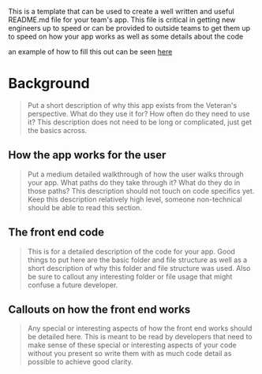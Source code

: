 This is a template that can be used to create a well written and useful README.md file for your team's app. This file is critical in getting new engineers up to speed or can be provided to outside teams to get them up to speed on how your app works as well as some details about the code

an example of how to fill this out can be seen [here]()

# Background
> Put a short description of why this app exists from the Veteran's perspective. What do they use it for? How often do they need to use it? This description does not need to be long or complicated, just get the basics across.

## How the app works for the user
> Put a medium detailed walkthrough of how the user walks through your app. What paths do they take through it? What do they do in those paths? This description should not touch on code specifics yet. Keep this description relatively high level, someone non-technical should be able to read this section.

## The front end code
> This is for a detailed description of the code for your app. Good things to put here are the basic folder and file structure as well as a short description of why this folder and file structure was used. Also be sure to callout any interesting folder or file usage that might confuse a future developer.

## Callouts on how the front end works
> Any special or interesting aspects of how the front end works should be detailed here. This is meant to be read by developers that need to make sense of these special or interesting aspects of your code without you present so write them with as much code detail as possible to achieve good clarity.

